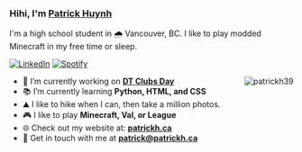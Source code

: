 ### Hihi, I'm <a href="https://patrickh.ca/">Patrick Huynh</a>
I'm a high school student in 🌧️ Vancouver, BC. I like to play modded Minecraft in my free time or sleep.

[![LinkedIn](https://img.shields.io/badge/-@patrickh39-0077B5?style=flat-square&amp;labelColor=0077B5&amp;logo=LinkedIn&amp;link=https://www.linkedin.com/in/patrickh39/)](https://www.linkedin.com/in/patrickh39)
[![Spotify](https://img.shields.io/badge/-@Patrick-1ED760?style=flat-square&amp;labelColor=fff&amp;logo=Spotify&amp;link=https://open.spotify.com/user/pattyboy121)](https://open.spotify.com/user/pattyboy121)

<img align="right" src="https://github-readme-stats.vercel.app/api?username=patrickh39&show_icons=true&count_private=true" alt="patrickh39" />

- 🔭 I’m currently working on **[DT Clubs Day](https://github.com/patrickh39/DT-Clubs-Day)**
- 📚 I’m currently learning **Python, HTML, and CSS**
- ⛰️ I like to hike when I can, then take a million photos.
- 🎮 I like to play **Minecraft, Val, or League**
- 🌐 Check out my website at: **[patrickh.ca](https://patrickh.ca)**
- 💬 Get in touch with me at **[patrick@patrickh.ca](mailto:patrick@patrickh.ca)**
